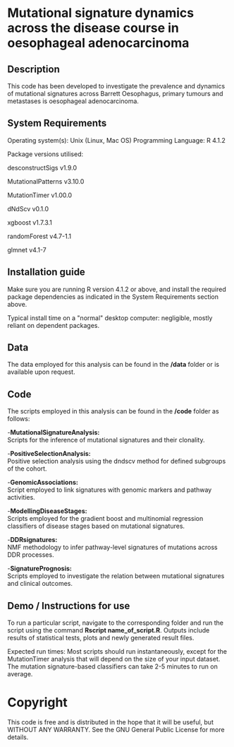 # Mutational signature dynamics across the disease course in oesophageal adenocarcinoma

## Description

This code has been developed to investigate the prevalence and dynamics of mutational signatures across Barrett Oesophagus, primary tumours and metastases is oesophageal adenocarcinoma.

## System Requirements
Operating system(s): Unix (Linux, Mac OS)
Programming Language: R 4.1.2

Package versions utilised:

desconstructSigs v1.9.0

MutationalPatterns v3.10.0

MutationTimer v1.00.0 

dNdScv v0.1.0 

xgboost v1.7.3.1

randomForest v4.7-1.1

glmnet v4.1-7

## Installation guide
Make sure you are running R version 4.1.2 or above, and install the required package dependencies as indicated in the System Requirements section above.

Typical install time on a "normal" desktop computer: negligible, mostly reliant on dependent packages.

## Data

The data employed for this analysis can be found in the **/data** folder or is available upon request.

## Code
The scripts employed in this analysis can be found in the **/code** folder as follows:

-**MutationalSignatureAnalysis:**  
Scripts for the inference of mutational signatures and their clonality.

-**PositiveSelectionAnalysis:**  
Positive selection analysis using the dndscv method for defined subgroups of the cohort.

-**GenomicAssociations:**  
Script employed to link signatures with genomic markers and pathway activities.

-**ModellingDiseaseStages:**  
Scripts employed for the gradient boost and multinomial regression classifiers of disease stages based on mutational signatures.

-**DDRsignatures:**  
NMF methodology to infer pathway-level signatures of mutations across DDR processes.

-**SignaturePrognosis:**  
Scripts employed to investigate the relation between mutational signatures and clinical outcomes.

## Demo / Instructions for use

To run a particular script, navigate to the corresponding folder and run the script using the command **Rscript name_of_script.R**. Outputs include results of statistical tests, plots and newly generated result files.

Expected run times: 
Most scripts should run instantaneously, except for the MutationTimer analysis that will depend on the size of your input dataset. The mutation signature-based classifiers can take 2-5 minutes to run on average.

# Copyright
This code is free and is distributed in the hope that it will be useful, but WITHOUT ANY WARRANTY. See the GNU General Public License for more details.
